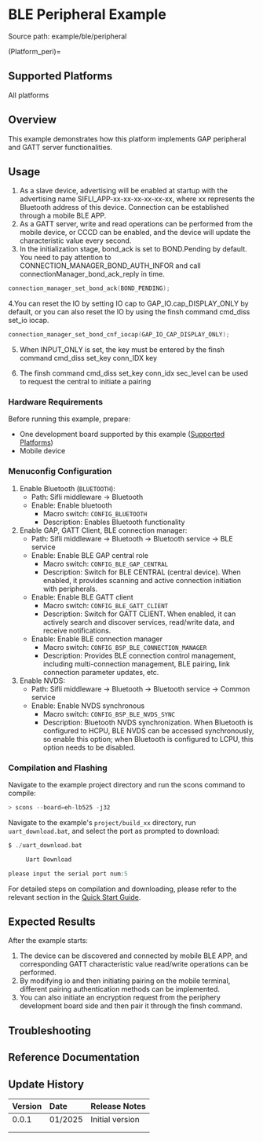 # BLE Peripheral Example

Source path: example/ble/peripheral

(Platform_peri)=
## Supported Platforms
<!-- Which boards and chip platforms are supported -->
All platforms

## Overview
<!-- Introduction to the example -->
This example demonstrates how this platform implements GAP peripheral and GATT server functionalities.

## Usage
<!-- Explain how to use the example, such as which hardware pins to connect for waveform observation, compilation and flashing can reference related documentation.
For rt_device examples, also list the configuration switches used in this example, such as PWM example using PWM1, which needs to be enabled in the onchip menu -->
1. As a slave device, advertising will be enabled at startup with the advertising name SIFLI_APP-xx-xx-xx-xx-xx-xx, where xx represents the Bluetooth address of this device. Connection can be established through a mobile BLE APP.
2. As a GATT server, write and read operations can be performed from the mobile device, or CCCD can be enabled, and the device will update the characteristic value every second.
3. In the initialization stage, bond_ack is set to BOND.Pending by default. You need to pay attention to CONNECTION_MANAGER_BOND_AUTH_INFOR and call connectionManager_bond_ack_reply in time.
```c
connection_manager_set_bond_ack(BOND_PENDING);
```
4.You can reset the IO by setting IO cap to GAP_IO.cap_DISPLAY_ONLY by default, or you can also reset the IO by using the finsh command cmd_diss set_io iocap.
```c
connection_manager_set_bond_cnf_iocap(GAP_IO_CAP_DISPLAY_ONLY);
```
5. When INPUT_ONLY is set, the key must be entered by the finsh command cmd_diss set_key conn_IDX key

6. The finsh command cmd_diss set_key conn_idx sec_level can be used to request the central to initiate a pairing



### Hardware Requirements
Before running this example, prepare:
+ One development board supported by this example ([Supported Platforms](#Platform_peri))
+ Mobile device

### Menuconfig Configuration
1. Enable Bluetooth (`BLUETOOTH`):
    - Path: Sifli middleware → Bluetooth
    - Enable: Enable bluetooth
        - Macro switch: `CONFIG_BLUETOOTH`
        - Description: Enables Bluetooth functionality
2. Enable GAP, GATT Client, BLE connection manager:
    - Path: Sifli middleware → Bluetooth → Bluetooth service → BLE service
    - Enable: Enable BLE GAP central role
        - Macro switch: `CONFIG_BLE_GAP_CENTRAL`
        - Description: Switch for BLE CENTRAL (central device). When enabled, it provides scanning and active connection initiation with peripherals.
    - Enable: Enable BLE GATT client
        - Macro switch: `CONFIG_BLE_GATT_CLIENT`
        - Description: Switch for GATT CLIENT. When enabled, it can actively search and discover services, read/write data, and receive notifications.
    - Enable: Enable BLE connection manager
        - Macro switch: `CONFIG_BSP_BLE_CONNECTION_MANAGER`
        - Description: Provides BLE connection control management, including multi-connection management, BLE pairing, link connection parameter updates, etc.
3. Enable NVDS:
    - Path: Sifli middleware → Bluetooth → Bluetooth service → Common service
    - Enable: Enable NVDS synchronous
        - Macro switch: `CONFIG_BSP_BLE_NVDS_SYNC`
        - Description: Bluetooth NVDS synchronization. When Bluetooth is configured to HCPU, BLE NVDS can be accessed synchronously, so enable this option; when Bluetooth is configured to LCPU, this option needs to be disabled.

### Compilation and Flashing
Navigate to the example project directory and run the scons command to compile:
```c
> scons --board=eh-lb525 -j32
```
Navigate to the example's `project/build_xx` directory, run `uart_download.bat`, and select the port as prompted to download:
```c
$ ./uart_download.bat

     Uart Download

please input the serial port num:5
```
For detailed steps on compilation and downloading, please refer to the relevant section in the [Quick Start Guide](/quickstart/get-started.md).

## Expected Results
<!-- Explain the expected results of the example, such as which LEDs will light up, what logs will be printed, so users can determine if the example is running correctly. The results can be explained step by step in combination with the code -->
After the example starts:
1. The device can be discovered and connected by mobile BLE APP, and corresponding GATT characteristic value read/write operations can be performed.
2. By modifying io and then initiating pairing on the mobile terminal, different pairing authentication methods can be implemented.
3. You can also initiate an encryption request from the periphery development board side and then pair it through the finsh command.

## Troubleshooting

## Reference Documentation
<!-- For rt_device examples, the RT-Thread official documentation provides detailed explanations. You can add web links here, for example, refer to RT-Thread's [RTC Documentation](https://www.rt-thread.org/document/site/#/rt-thread-version/rt-thread-standard/programming-manual/device/rtc/rtc) -->

## Update History
|Version |Date   |Release Notes |
|:---|:---|:---|
|0.0.1 |01/2025 |Initial version |
| | | |
| | | |